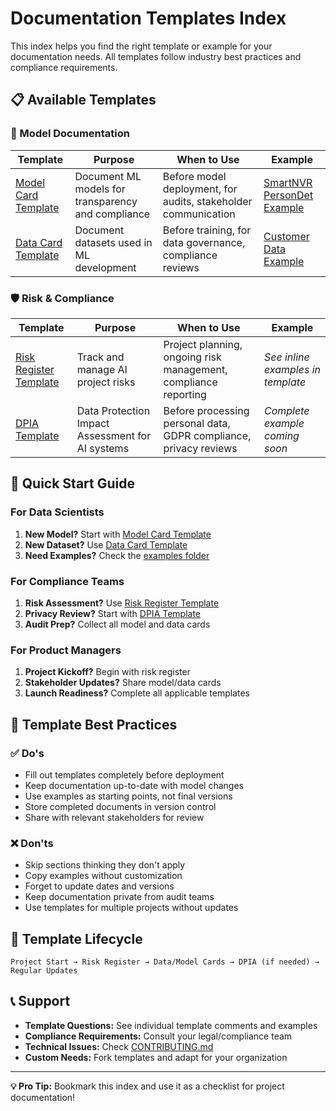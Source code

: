 # Documentation Templates Index

This index helps you find the right template or example for your documentation needs. All templates follow industry best practices and compliance requirements.

## 📋 Available Templates

### 🤖 Model Documentation

| Template | Purpose | When to Use | Example |
|----------|---------|-------------|---------|
| [Model Card Template](model_card_template.md) | Document ML models for transparency and compliance | Before model deployment, for audits, stakeholder communication | [SmartNVR PersonDet Example](../examples/example_model_card.md) |
| [Data Card Template](data_card_template.md) | Document datasets used in ML development | Before training, for data governance, compliance reviews | [Customer Data Example](../examples/example_data_card.md) |

### 🛡️ Risk & Compliance

| Template | Purpose | When to Use | Example |
|----------|---------|-------------|---------|
| [Risk Register Template](risk_register_template.yaml) | Track and manage AI project risks | Project planning, ongoing risk management, compliance reporting | *See inline examples in template* |
| [DPIA Template](dpia_template.md) | Data Protection Impact Assessment for AI systems | Before processing personal data, GDPR compliance, privacy reviews | *Complete example coming soon* |

## 🚀 Quick Start Guide

### For Data Scientists
1. **New Model?** Start with [Model Card Template](model_card_template.md)
2. **New Dataset?** Use [Data Card Template](data_card_template.md)  
3. **Need Examples?** Check the [examples folder](../examples/)

### For Compliance Teams
1. **Risk Assessment?** Use [Risk Register Template](risk_register_template.yaml)
2. **Privacy Review?** Start with [DPIA Template](dpia_template.md)
3. **Audit Prep?** Collect all model and data cards

### For Product Managers
1. **Project Kickoff?** Begin with risk register
2. **Stakeholder Updates?** Share model/data cards
3. **Launch Readiness?** Complete all applicable templates

## 📝 Template Best Practices

### ✅ Do's
- Fill out templates completely before deployment
- Keep documentation up-to-date with model changes
- Use examples as starting points, not final versions
- Store completed documents in version control
- Share with relevant stakeholders for review

### ❌ Don'ts
- Skip sections thinking they don't apply
- Copy examples without customization
- Forget to update dates and versions
- Keep documentation private from audit teams
- Use templates for multiple projects without updates

## 🔄 Template Lifecycle

```
Project Start → Risk Register → Data/Model Cards → DPIA (if needed) → Regular Updates
```

## 📞 Support

- **Template Questions:** See individual template comments and examples
- **Compliance Requirements:** Consult your legal/compliance team
- **Technical Issues:** Check [CONTRIBUTING.md](../CONTRIBUTING.md)
- **Custom Needs:** Fork templates and adapt for your organization

---

**💡 Pro Tip:** Bookmark this index and use it as a checklist for project documentation!